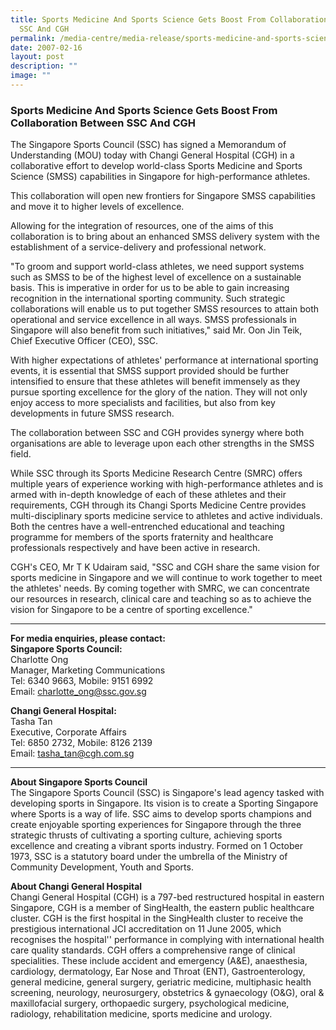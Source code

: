 ```yaml
---
title: Sports Medicine And Sports Science Gets Boost From Collaboration Between
  SSC And CGH
permalink: /media-centre/media-release/sports-medicine-and-sports-science-gets-boost-from-collaboration-between/
date: 2007-02-16
layout: post
description: ""
image: ""
---
```

### **Sports Medicine And Sports Science Gets Boost From Collaboration Between SSC And CGH**

The Singapore Sports Council (SSC) has signed a Memorandum of Understanding (MOU) today with Changi General Hospital (CGH) in a collaborative effort to develop world-class Sports Medicine and Sports Science (SMSS) capabilities in Singapore for high-performance athletes.

This collaboration will open new frontiers for Singapore SMSS capabilities and move it to higher levels of excellence.

Allowing for the integration of resources, one of the aims of this collaboration is to bring about an enhanced SMSS delivery system with the establishment of a service-delivery and professional network.

"To groom and support world-class athletes, we need support systems such as SMSS to be of the highest level of excellence on a sustainable basis. This is imperative in order for us to be able to gain increasing recognition in the international sporting community. Such strategic collaborations will enable us to put together SMSS resources to attain both operational and service excellence in all ways. SMSS professionals in Singapore will also benefit from such initiatives," said Mr. Oon Jin Teik, Chief Executive Officer (CEO), SSC.

With higher expectations of athletes' performance at international sporting events, it is essential that SMSS support provided should be further intensified to ensure that these athletes will benefit immensely as they pursue sporting excellence for the glory of the nation. They will not only enjoy access to more specialists and facilities, but also from key developments in future SMSS research.

The collaboration between SSC and CGH provides synergy where both organisations are able to leverage upon each other strengths in the SMSS field.

While SSC through its Sports Medicine Research Centre (SMRC) offers multiple years of experience working with high-performance athletes and is armed with in-depth knowledge of each of these athletes and their requirements, CGH through its Changi Sports Medicine Centre provides multi-disciplinary sports medicine service to athletes and active individuals. Both the centres have a well-entrenched educational and teaching programme for members of the sports fraternity and healthcare professionals respectively and have been active in research.

CGH's CEO, Mr T K Udairam said, "SSC and CGH share the same vision for sports medicine in Singapore and we will continue to work together to meet the athletes' needs. By coming together with SMRC, we can concentrate our resources in research, clinical care and teaching so as to achieve the vision for Singapore to be a centre of sporting excellence."


---

**For media enquiries, please contact:**
<br>
**Singapore Sports Council:**
<br>
Charlotte Ong
<br>
Manager, Marketing Communications
<br>
Tel: 6340 9663, Mobile: 9151 6992
<br>
Email: [charlotte_ong@ssc.gov.sg](mailto:charlotte_ong@ssc.gov.sg)


**Changi General Hospital:**
<br>
Tasha Tan
<br>
Executive, Corporate Affairs
<br>
Tel: 6850 2732, Mobile: 8126 2139
<br>
Email: [tasha_tan@cgh.com.sg](mailto:tasha_tan@cgh.com.sg)

---

**About Singapore Sports Council**<br>
The Singapore Sports Council (SSC) is Singapore's lead agency tasked with developing sports in Singapore. Its vision is to create a Sporting Singapore where Sports is a way of life. SSC aims to develop sports champions and create enjoyable sporting experiences for Singapore through the three strategic thrusts of cultivating a sporting culture, achieving sports excellence and creating a vibrant sports industry. Formed on 1 October 1973, SSC is a statutory board under the umbrella of the Ministry of Community Development, Youth and Sports.


**About Changi General Hospital**<br>
Changi General Hospital (CGH) is a 797-bed restructured hospital in eastern Singapore, CGH is a member of SingHealth, the eastern public healthcare cluster. CGH is the first hospital in the SingHealth cluster to receive the prestigious international JCI accreditation on 11 June 2005, which recognises the hospital'' performance in complying with international health care quality standards. CGH offers a comprehensive range of clinical specialities. These include accident and emergency (A&E), anaesthesia, cardiology, dermatology, Ear Nose and Throat (ENT), Gastroenterology, general medicine, general surgery, geriatric medicine, multiphasic health screening, neurology, neurosurgery, obstetrics & gynaecology (O&G), oral & maxillofacial surgery, orthopaedic surgery, psychological medicine, radiology, rehabilitation medicine, sports medicine and urology.
